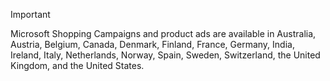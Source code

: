 > [!IMPORTANT]
> Microsoft Shopping Campaigns and product ads are available in Australia, Austria, Belgium, Canada, Denmark, Finland, France, Germany, India, Ireland, Italy, Netherlands, Norway, Spain, Sweden, Switzerland, the United Kingdom, and the United States.


